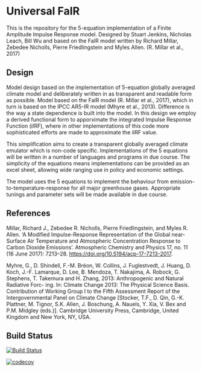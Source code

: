 # Universal FaIR
This is the repository for the 5-equation implementation of a Finite Amplitude Impulse Response model. Designed by Stuart Jenkins, Nicholas Leach, Bill Wu and based on the FaIR model written by Richard Millar, Zebedee Nicholls, Pierre Friedlingstein and Myles Allen. (R. Millar et al., 2017)

## Design

Model design based on the implementation of 5-equation globally averaged climate model and deliberately written in as transparent and readable form as possible. Model based on the FaIR model (R. Millar et al., 2017), which in turn is based on the IPCC AR5-IR model (Mhyre et al., 2013). Difference is the way a state dependence is built into the model. In this design we employ a derived functional form to apporximate the integrated Impulse Response Function (iIRF), where in other implementations of this code more sophisticated efforts are made to approximate the iIRF value. 

This simplification aims to create a transparent globally averaged climate emulator which is non-code specific. Implementations of the 5 equations will be written in a number of languages and programs in due course. The simplicity of the equations means implementations can be provided as an excel sheet, allowing wide ranging use in policy and economic settings. 

The model uses the 5 equations to implement the behaviour from emission-to-temperature-response for all major greenhouse gases. Appropriate tunings and parameter sets will be made available in due course.


## References 

Millar, Richard J., Zebedee R. Nicholls, Pierre Friedlingstein, and Myles R. Allen. ‘A Modified Impulse-Response Representation of the Global near-Surface Air Temperature and Atmospheric Concentration Response to Carbon Dioxide Emissions’. Atmospheric Chemistry and Physics 17, no. 11 (16 June 2017): 7213–28. https://doi.org/10.5194/acp-17-7213-2017.

Myhre, G., D. Shindell, F.-M. Bréon, W. Collins, J. Fuglestvedt, J. Huang, D. Koch, J.-F. Lamarque, D. Lee, B. Mendoza, T. Nakajima, A. Robock, G. Stephens, T. Takemura and H. Zhang, 2013: Anthropogenic and Natural Radiative Forc- ing. In: Climate Change 2013: The Physical Science Basis. Contribution of Working Group I to the Fifth Assessment Report of the Intergovernmental Panel on Climate Change [Stocker, T.F., D. Qin, G.-K. Plattner, M. Tignor, S.K. Allen, J. Boschung, A. Nauels, Y. Xia, V. Bex and P.M. Midgley (eds.)]. Cambridge University Press, Cambridge, United Kingdom and New York, NY, USA.


## Build Status

[![Build Status](https://travis-ci.com/stujen/Universal-FAIR.svg?branch=master)](https://travis-ci.com/stujen/Universal-FAIR)

[![codecov](https://codecov.io/gh/stujen/Universal-FAIR/branch/master/graph/badge.svg)](https://codecov.io/gh/stujen/Universal-FAIR)
